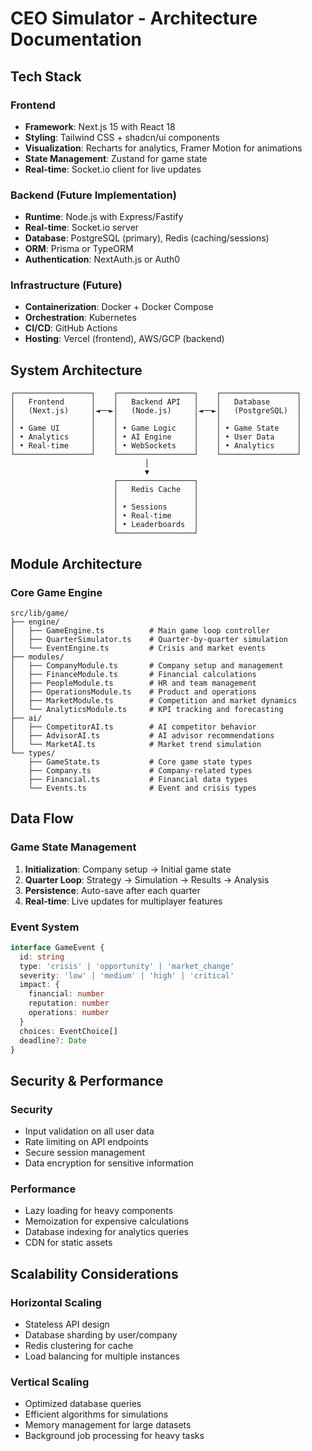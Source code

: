 # CEO Simulator - Architecture Documentation

## Tech Stack

### Frontend
- **Framework**: Next.js 15 with React 18
- **Styling**: Tailwind CSS + shadcn/ui components
- **Visualization**: Recharts for analytics, Framer Motion for animations
- **State Management**: Zustand for game state
- **Real-time**: Socket.io client for live updates

### Backend (Future Implementation)
- **Runtime**: Node.js with Express/Fastify
- **Real-time**: Socket.io server
- **Database**: PostgreSQL (primary), Redis (caching/sessions)
- **ORM**: Prisma or TypeORM
- **Authentication**: NextAuth.js or Auth0

### Infrastructure (Future)
- **Containerization**: Docker + Docker Compose
- **Orchestration**: Kubernetes
- **CI/CD**: GitHub Actions
- **Hosting**: Vercel (frontend), AWS/GCP (backend)

## System Architecture

```
┌─────────────────┐    ┌─────────────────┐    ┌─────────────────┐
│   Frontend      │    │   Backend API   │    │   Database      │
│   (Next.js)     │◄──►│   (Node.js)     │◄──►│   (PostgreSQL)  │
│                 │    │                 │    │                 │
│ • Game UI       │    │ • Game Logic    │    │ • Game State    │
│ • Analytics     │    │ • AI Engine     │    │ • User Data     │
│ • Real-time     │    │ • WebSockets    │    │ • Analytics     │
└─────────────────┘    └─────────────────┘    └─────────────────┘
                              │
                              ▼
                       ┌─────────────────┐
                       │   Redis Cache   │
                       │                 │
                       │ • Sessions      │
                       │ • Real-time     │
                       │ • Leaderboards  │
                       └─────────────────┘
```

## Module Architecture

### Core Game Engine
```
src/lib/game/
├── engine/
│   ├── GameEngine.ts          # Main game loop controller
│   ├── QuarterSimulator.ts    # Quarter-by-quarter simulation
│   └── EventEngine.ts         # Crisis and market events
├── modules/
│   ├── CompanyModule.ts       # Company setup and management
│   ├── FinanceModule.ts       # Financial calculations
│   ├── PeopleModule.ts        # HR and team management
│   ├── OperationsModule.ts    # Product and operations
│   ├── MarketModule.ts        # Competition and market dynamics
│   └── AnalyticsModule.ts     # KPI tracking and forecasting
├── ai/
│   ├── CompetitorAI.ts        # AI competitor behavior
│   ├── AdvisorAI.ts           # AI advisor recommendations
│   └── MarketAI.ts            # Market trend simulation
└── types/
    ├── GameState.ts           # Core game state types
    ├── Company.ts             # Company-related types
    ├── Financial.ts           # Financial data types
    └── Events.ts              # Event and crisis types
```

## Data Flow

### Game State Management
1. **Initialization**: Company setup → Initial game state
2. **Quarter Loop**: Strategy → Simulation → Results → Analysis
3. **Persistence**: Auto-save after each quarter
4. **Real-time**: Live updates for multiplayer features

### Event System
```typescript
interface GameEvent {
  id: string
  type: 'crisis' | 'opportunity' | 'market_change'
  severity: 'low' | 'medium' | 'high' | 'critical'
  impact: {
    financial: number
    reputation: number
    operations: number
  }
  choices: EventChoice[]
  deadline?: Date
}
```

## Security & Performance

### Security
- Input validation on all user data
- Rate limiting on API endpoints
- Secure session management
- Data encryption for sensitive information

### Performance
- Lazy loading for heavy components
- Memoization for expensive calculations
- Database indexing for analytics queries
- CDN for static assets

## Scalability Considerations

### Horizontal Scaling
- Stateless API design
- Database sharding by user/company
- Redis clustering for cache
- Load balancing for multiple instances

### Vertical Scaling
- Optimized database queries
- Efficient algorithms for simulations
- Memory management for large datasets
- Background job processing for heavy tasks
